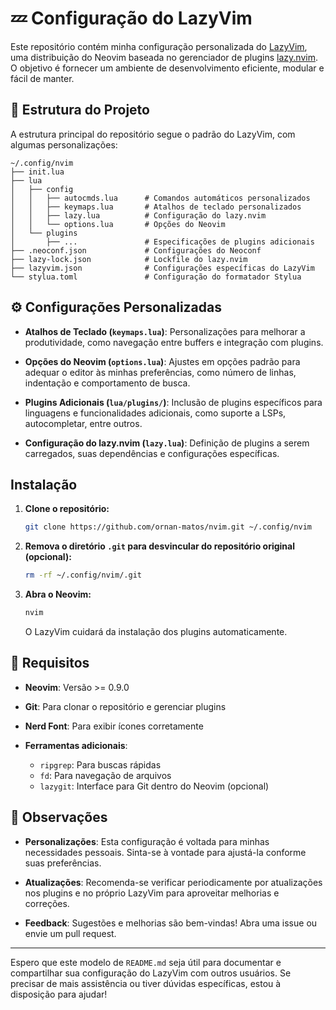 # 💤 Configuração do LazyVim

Este repositório contém minha configuração personalizada do [LazyVim](https://github.com/LazyVim/LazyVim), uma distribuição do Neovim baseada no gerenciador de plugins [lazy.nvim](https://github.com/folke/lazy.nvim). O objetivo é fornecer um ambiente de desenvolvimento eficiente, modular e fácil de manter.

## 📁 Estrutura do Projeto

A estrutura principal do repositório segue o padrão do LazyVim, com algumas personalizações:

```
~/.config/nvim
├── init.lua
├── lua
│   ├── config
│   │   ├── autocmds.lua      # Comandos automáticos personalizados
│   │   ├── keymaps.lua       # Atalhos de teclado personalizados
│   │   ├── lazy.lua          # Configuração do lazy.nvim
│   │   └── options.lua       # Opções do Neovim
│   └── plugins
│       ├── ...               # Especificações de plugins adicionais
├── .neoconf.json             # Configurações do Neoconf
├── lazy-lock.json            # Lockfile do lazy.nvim
├── lazyvim.json              # Configurações específicas do LazyVim
└── stylua.toml               # Configuração do formatador Stylua
```

## ⚙️ Configurações Personalizadas

* **Atalhos de Teclado (`keymaps.lua`)**: Personalizações para melhorar a produtividade, como navegação entre buffers e integração com plugins.

* **Opções do Neovim (`options.lua`)**: Ajustes em opções padrão para adequar o editor às minhas preferências, como número de linhas, indentação e comportamento de busca.

* **Plugins Adicionais (`lua/plugins/`)**: Inclusão de plugins específicos para linguagens e funcionalidades adicionais, como suporte a LSPs, autocompletar, entre outros.

* **Configuração do lazy.nvim (`lazy.lua`)**: Definição de plugins a serem carregados, suas dependências e configurações específicas.

## Instalação

1. **Clone o repositório:**

   ```bash
   git clone https://github.com/ornan-matos/nvim.git ~/.config/nvim
   ```

2. **Remova o diretório `.git` para desvincular do repositório original (opcional):**

   ```bash
   rm -rf ~/.config/nvim/.git
   ```

3. **Abra o Neovim:**

   ```bash
   nvim
   ```

   O LazyVim cuidará da instalação dos plugins automaticamente.

## 🧪 Requisitos

* **Neovim**: Versão >= 0.9.0
* **Git**: Para clonar o repositório e gerenciar plugins
* **Nerd Font**: Para exibir ícones corretamente
* **Ferramentas adicionais**:

  * `ripgrep`: Para buscas rápidas
  * `fd`: Para navegação de arquivos
  * `lazygit`: Interface para Git dentro do Neovim (opcional)

## 📌 Observações

* **Personalizações**: Esta configuração é voltada para minhas necessidades pessoais. Sinta-se à vontade para ajustá-la conforme suas preferências.

* **Atualizações**: Recomenda-se verificar periodicamente por atualizações nos plugins e no próprio LazyVim para aproveitar melhorias e correções.

* **Feedback**: Sugestões e melhorias são bem-vindas! Abra uma issue ou envie um pull request.

---

Espero que este modelo de `README.md` seja útil para documentar e compartilhar sua configuração do LazyVim com outros usuários. Se precisar de mais assistência ou tiver dúvidas específicas, estou à disposição para ajudar!
